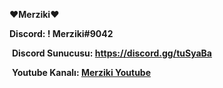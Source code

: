 **❤️Merziki❤️**


**Discord: ! Merziki#9042**

​
**Discord Sunucusu: https://discord.gg/tuSyaBa**

​
**Youtube Kanalı: [Merziki Youtube](https://youtube.com/merziki?view_as=subscriber)**